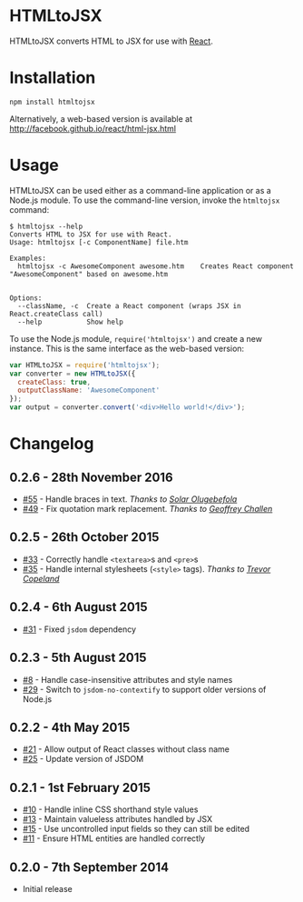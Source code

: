 HTMLtoJSX
=========

HTMLtoJSX converts HTML to JSX for use with [React](facebook.github.io/react/).

Installation
============

```
npm install htmltojsx
```

Alternatively, a web-based version is available at http://facebook.github.io/react/html-jsx.html

Usage
=====
HTMLtoJSX can be used either as a command-line application or as a Node.js module. To use the command-line version, invoke the `htmltojsx` command:

```
$ htmltojsx --help
Converts HTML to JSX for use with React.
Usage: htmltojsx [-c ComponentName] file.htm

Examples:
  htmltojsx -c AwesomeComponent awesome.htm    Creates React component "AwesomeComponent" based on awesome.htm


Options:
  --className, -c  Create a React component (wraps JSX in React.createClass call)
  --help           Show help
```

To use the Node.js module, `require('htmltojsx')` and create a new instance. This is the same interface as the web-based version:

```js
var HTMLtoJSX = require('htmltojsx');
var converter = new HTMLtoJSX({
  createClass: true,
  outputClassName: 'AwesomeComponent'
});
var output = converter.convert('<div>Hello world!</div>');
```

Changelog
=========
0.2.6 - 28th November 2016
--------------------------
 - [#55](https://github.com/reactjs/react-magic/pull/55) - Handle braces in text. *Thanks to [Solar Olugebefola](https://github.com/solugebefola)*
 - [#49](https://github.com/reactjs/react-magic/pull/49) - Fix quotation mark replacement. *Thanks to [Geoffrey Challen](https://github.com/gchallen)*

0.2.5 - 26th October 2015
-------------------------
 - [#33](https://github.com/reactjs/react-magic/issues/33) - Correctly handle `<textarea>`s and `<pre>`s
 - [#35](https://github.com/reactjs/react-magic/issues/35) - Handle internal stylesheets (`<style>` tags). *Thanks to [Trevor Copeland](https://github.com/sickslives)*

0.2.4 - 6th August 2015
-----------------------
 - [#31](https://github.com/reactjs/react-magic/issues/31) - Fixed `jsdom`
   dependency

0.2.3 - 5th August 2015
-----------------------
 - [#8](https://github.com/reactjs/react-magic/issues/8) - Handle
   case-insensitive attributes and style names
 - [#29](https://github.com/reactjs/react-magic/pull/29) - Switch to
   `jsdom-no-contextify` to support older versions of Node.js

0.2.2 - 4th May 2015
--------------------
 - [#21](https://github.com/reactjs/react-magic/issues/21) - Allow output of
   React classes without class name
 - [#25](https://github.com/reactjs/react-magic/pull/25) - Update version of
   JSDOM

0.2.1 - 1st February 2015
-------------------------
 - [#10](https://github.com/reactjs/react-magic/pull/10) - Handle inline CSS
   shorthand style values
 - [#13](https://github.com/reactjs/react-magic/pull/13) - Maintain valueless
   attributes handled by JSX
 - [#15](https://github.com/reactjs/react-magic/pull/15) - Use uncontrolled
   input fields so they can still be edited
 - [#11](https://github.com/reactjs/react-magic/issues/11) - Ensure HTML
   entities are handled correctly

0.2.0 - 7th September 2014
--------------------------
 - Initial release
